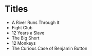 # Titles

* A River Runs Through It
* Fight Club
* 12 Years a Slave
* The Big Short 
* 12 Monkeys
* The Curious Case of Benjamin Button
